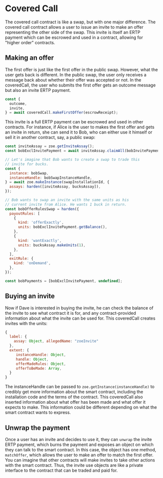 # Covered Call

The covered call contract is like a swap, but with one major
difference. The covered call contract allows a user to issue an invite
to make an offer representing the other side of the swap. This invite
is itself an ERTP payment which can be escrowed and used in a
contract, allowing for "higher order" contracts.

## Making an offer

The first offer is just like the first offer in the public swap.
However, what the user gets back is different. In the public swap, the
user only receives a message back about whether their offer was
accepted or not. In the coveredCall, the user who submits the first
offer gets an outcome message but also an invite ERTP payment.

```js
const {
  outcome,
  invite,
} = await coveredCall.makeFirstOffer(escrowReceipt);
```

This invite is a full ERTP payment can be escrowed and used in other
contracts. For instance, if Alice is the user to makes the first
offer and gets an invite in return, she can send it to Bob, who can
either use it himself or sell it in another contract, say, a public
swap:

```js
const inviteAssay = zoe.getInviteAssay();
const bobExclInvitePayment = await inviteAssay.claimAll(bobInvitePayment);

// Let's imagine that Bob wants to create a swap to trade this
// invite for bucks.
const {
  instance: bobSwap,
  instanceHandle: bobSwapInstanceHandle,
} = await zoe.makeInstance(swapInstallationId, {
  assays: harden([inviteAssay, bucksAssay]),
});

// Bob wants to swap an invite with the same units as his
// current invite from Alice. He wants 1 buck in return.
const bobOfferRulesSwap = harden({
  payoutRules: [
    {
      kind: 'offerExactly',
      units: bobExclInvitePayment.getBalance(),
    },
    {
      kind: 'wantExactly',
      units: bucksAssay.makeUnits(1),
    },
  ],
  exitRule: {
    kind: 'onDemand',
  },
});

const bobPayments = [bobExclInvitePayment, undefined];
```

## Buying an invite

Now if Dave is interested in buying the invite, he can check the
balance of the invite to see what contract it is for, and any
contract-provided information about what the invite can be used for.
This coveredCall creates invites with the units:

```js
{
  label: {
    assay: Object, allegedName: "zoeInvite"
  },
  extent: {
     instanceHandle: Object,
     handle: Object,
     offerMadeRules: Object,
     offerToBeMade: Array,
  }
}
```
The instanceHandle can be passed to `zoe.getInstance(instanceHandle)`
to credibly get more information about the smart contract, including
the installation code and the terms of the contract. This coveredCall
also inserted information about what offer has been made and what
offer it expects to make. This information could be different
depending on what the smart contract wants to express.

## Unwrap the payment
Once a user has an invite and decides to use it, they can `unwrap` the
invite ERTP payment, which burns the payment and exposes an object on
which they can talk to the smart contract. In this case, the object
has one method, `matchOffer`, which allows the user to make an offer
to match the first offer. You can imagine that other contracts will
make invites to take other actions with the smart contract. Thus, the
invite use objects are like a private interface to the contract that
can be traded and paid for.
